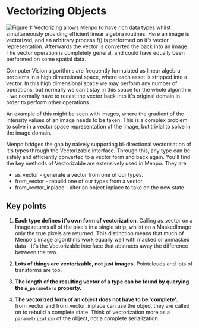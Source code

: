 Vectorizing Objects
===================

![**Figure 1:** Vectorizing allows Menpo to have rich data types whilst
simultaneously providing efficient linear algebra routines. Here an image is
vectorized, and an arbitrary process `f()` is performed on it's vector
representation. Afterwards the vector is converted the back into an image.
The vector operation is completely general, and could have equally been
performed on some spatial data.](vectorizing.jpg)

Computer Vision algorithms are frequently formulated as linear algebra problems in a high dimensional space, where each asset is stripped into a vector. In this high dimensional space we may perform any number of operations, but normally we can't stay in this space for the whole algorithm - we normally have to recast the vector back into it's original domain in order to perform other operations.

An example of this might be seen with images, where the gradient of the intensity values of an image needs to be taken. This is a complex problem to solve in a vector space representation of the image, but trivial to solve in the image domain.

Menpo bridges the gap by naively supporting bi-directional vectorisation of it's types through the Vectorizable interface. Through this, any type can be safely and efficiently converted to a vector form and back again. You'll find the key methods of Vectorizable are extensively used in Menpo. They are

-   as\_vector - generate a vector from one of our types.
-   from\_vector - rebuild one of our types from a vector
-   from\_vector\_inplace - alter an object inplace to take on the new state

Key points
----------

1. **Each type defines it's own form of vectorization**. Calling as\_vector on a Image returns all of the pixels in a single strip, whilst on a MaskedImage only the true pixels are returned. This distinction means that much of Menpo's image algorithms work equally well with masked or unmasked data - it's the Vectorizable interface that abstracts away the difference between the two.

2. **Lots of things are vectorizable, not just images.** Pointclouds and lots of transforms are too.

3. **The length of the resulting vector of a type can be found by querying the `n_parameters` property.**

4. **The vectorized form of an object does not have to be 'complete'.** from\_vector and from\_vector\_inplace can use the object they are called on to rebuild a complete state. Think of vectorization more as a `parametrization` of the object, not a complete serialization.
